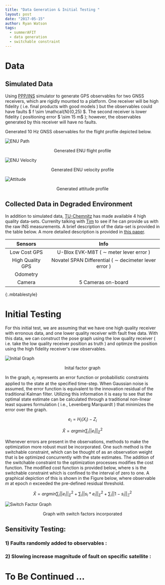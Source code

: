 ```yaml
---
title: "Data Generation & Initial Testing "
layout: post
date: "2017-05-15"
author: Ryan Watson
tags:
  - summerAFIT
  - data generation 
  - switchable constraint
---
```


# Data

## Simulated Data 
Using [PPP/INS](https://github.com/jsngross/WVUPNG/tree/master/matlab/pppINSSim) simulator to generate GPS observables for two GNSS receivers, which are rigidly mounted to a platform. One receiver will be high fidelity ( i.e. final products with good models ) but the observables could have faults $ f \sim \mathcal{N}(0,25) $. The second receiver is lower fidelity ( positioning error $ \sim 15 m$ ); however, the observables generated by this receiver will have no faults. 


Generated 10 Hz GNSS observables for the flight profile depicted below.  

<img src="http://i1347.photobucket.com/albums/p701/rwatso12/flightPath_zps0hlmqd8z.png" alt="ENU Path" align="middle" >

<p align="center">
Generated ENU flight profile
</p>

<img src="http://i1347.photobucket.com/albums/p701/rwatso12/velProfile_zps1njs5anz.png" alt="ENU Velocity" align="middle" >
<p align="center">
Generated ENU velocity profile
</p>

<img src="http://i1347.photobucket.com/albums/p701/rwatso12/attProfile_zpsf8v87zpg.png" alt="Attitude" align="middle" >
<p align="center">
Generated attitude profile
</p>

## Collected Data in Degraded Environment 
In addition to simulated data, [TU-Chemnitz](https://www.tu-chemnitz.de/projekt/smartLoc/gnss_dataset.html.en) has made available 4 high quality data-sets. Currenlty talking with [Tim](tim.pfeifer@etit.tu-chemnitz.de) to see if he can provide us with the raw INS measurements. A brief description of the data-set is provided in the table below. A more detailed description is provided in [this paper](https://www.tu-chemnitz.de/projekt/smartLoc/paper/reisdorf2016.pdf).

| Sensors            |     Info                      |
| :---------------------------: | :------------------------------------------------: |
| Low Cost GPS       |  U-Blox EVK-M8T    ( $\sim$ meter lever error )      |
| High Quality GPS   |  Novatel SPAN Differential  ( $\sim$ decimeter lever error )   |
| Odometry           |                               |
| Camera             | 5 Cameras on-board            |
{:.mbtablestyle}

# Initial Testing 

 
For this initial test, we are assuming that we have one high quality receiver with erronous data, and one lower quality receiver with fault free data. With this data, we can construct the pose graph using the low quality receiver ( i.e. take the low quality receiver position as truth ) and optimze the position using the high fidelity receiver's raw observables. 


<img src="http://i1347.photobucket.com/albums/p701/rwatso12/initialGraph_zpsitvad4hw.png" alt="Initial Graph" align="middle" >
<p align="center">
Inital factor graph
</p>

In the graph, $e_i$ represents an error function or probabilistic constraints applied to the state at the specified time-step. When Gaussian noise is assumed, the error function is equivalent to the innovation residual of the traditional Kalman filter. Utilizing this information it is easy to see that the optimal state estimate can be calculated through a traditional non-linear least squares formulation ( i.e., Levenberg Marquardt ) that minimizes the error over the graph. 
	
$$e_i = H_i(X_i) - Z_i$$ 
	
$$\hat{X} = argmin \sum_i  \lvert \lvert e_i \rvert \rvert^{2}_{\Sigma}$$ 

Whenever errors are present in the observations, methods to make the optimization more robust must be incorporated. One such method is the switchable constraint, which can be thought of as an observation weight that is be optimized concurrently with the state estimates. The addition of the switchable constraint to the optimization processes modifies the cost function. The modified cost function is provided below, where s is the switchable constraint which is confined to the interval of zero to one. A graphical depiction of this is shown in the Figure below, where observable $m$ at epoch $n$ exceeded the pre-defined residual threshold.
	
$$\hat{X} = argmin \sum_i  \lvert \lvert e_i \rvert \rvert^{2}_{\Sigma} + \sum_i  \lvert \lvert s_i * e_i \rvert \rvert^{2}_{\Sigma} + \sum_i  \lvert \lvert 1 - s_i \rvert \rvert^{2}_{\Xi}$$ 

<img src="http://i1347.photobucket.com/albums/p701/rwatso12/switchGraph_zpstxvtoyp7.png" alt="Switch Factor Graph" align="middle" >
<p align="center">
Graph with switch factors incorporated
</p>


## Sensitivity Testing:

### 1) Faults randomly added to observables : 

### 2) Slowing increase magnitude of fault on specific satellite  : 



# To Be Continued ...  


